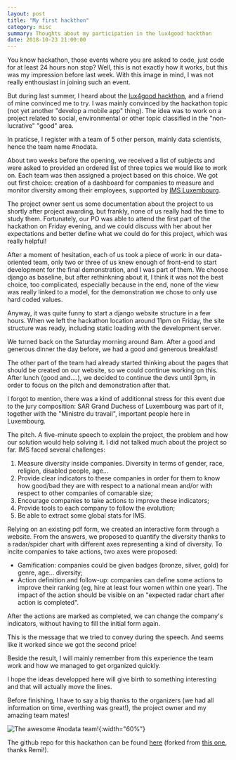 ```yaml
---
layout: post
title: "My first hackthon"
category: misc
summary: Thoughts about my participation in the lux4good hackthon
date: 2018-10-23 21:00:00
---
```


You know hackathon, those events where you are asked to code, just code for at least 24 hours non stop? Well, this is not exactly how it works, but this was my impression before last week. With this image in mind, I was not really enthousiast in joining such an event.

But during last summer, I heard about the [lux4good hackthon](http://lux4good.org/), and a friend of mine convinced me to try. I was mainly convinced by the hackathon topic (not yet another "develop a mobile app" thing). The idea was to work on a project related to social, environmental or other topic classified in the "non-lucrative" "good" area.

In praticse, I register with a team of 5 other person, mainly data scientists, hence the team name #nodata.

About two weeks before the opening, we received a list of subjects and were asked to provided an ordered list of three topics we would like to work on. Each team was then assigned a project based on this choice. We got out first choice: creation of a dashboard for companies to measure and monitor diversity among their employees, supported by [IMS Luxembourg](http://imslux.lu/). 

The project owner sent us some documentation about the project to us shortly after project awarding, but frankly, none of us really had the time to study them. Fortunately, our PO was able to attend the first part of the hackathon on Friday evening, and we could discuss with her about her expectations and better define what we could do for this project, which was really helpful!

After a moment of hesitation, each of us took a piece of work: in our data-oriented team, only two or three of us knew enough of front-end to start development for the final demonstration, and I was part of them. We choose django as baseline, but after rethinkning about it, I think it was not the best choice, too complicated, especially because in the end, none of the view was really linked to a model, for the demonstration we chose to only use hard coded values.

Anyway, it was quite funny to start a django website structure in a few hours. When we left the hackathon location around 11pm on Friday, the site structure was ready, including static loading with the development server.

We turned back on the Saturday morning around 8am. After a good and generous dinner the day before, we had a good and generous breakfast!

The other part of the team had already started thinking about the pages that should be created on our website, so we could continue working on this. After lunch (good and....), we decided to continue the devs until 3pm, in order to focus on the pitch and demonstration after that.

I forgot to mention, there was a kind of additionnal stress for this event due to the jury composition: SAR Grand Duchess of Luxembourg was part of it, together with the "Ministre du travail", important people here in Luxembourg.

The pitch. A five-minute speech to explain the project, the problem and how our solution would help solving it. I did not talked much about the project so far. IMS faced several challenges:

1. Measure diversity inside companies. Diversity in terms of gender, race, religion, disabled people, age...
2. Provide clear indicators to these companies in order for them to know how good/bad they are with respect to a national mean and/or with respect to other companies of comarable size;
3. Encourage companies to take actions to improve these indicators;
4. Provide tools to each company to follow the evolution;
5. Be able to extract some global stats for IMS.

Relying on an existing pdf form, we created an interactive form through a website. From the answers, we proposed to quantify the diversity thanks to a radar/spider chart with different axes representing a kind of diversity. To incite companies to take actions, two axes were proposed:
- Gamification: companies could be given badges (bronze, silver, gold) for genre, age... diversity;
- Action definition and follow-up: companies can define some actions to improve their ranking (eg, hire at least four women within one year). The impact of the action should be visible on an "expected radar chart after action is completed".

After the actions are marked as completed, we can change the company's indicators, without having to fill the initial form again.

This is the message that we tried to convey during the speech. And seems like it worked since we got the second price!

Beside the result, I will mainly remember from this experience the team work and how we managed to get organized quickly.

I hope the ideas developped here will give birth to something interesting and that will actually move the lines.

Before finishing, I have to say a big thanks to the organizers (we had all information on time, everthing was great!), the project owner and my amazing team mates!

![The awesome #nodata team!](https://image-store.slidesharecdn.com/6f2fbfa6-7384-4e05-8e84-0e29c982682f-original.jpeg){:width="60%"}

The github repo for this hackathon can be found [here](https://github.com/stellasia/l4gims) (forked from [this one](https://github.com/remil1000/l4gims), thanks Remi!).
